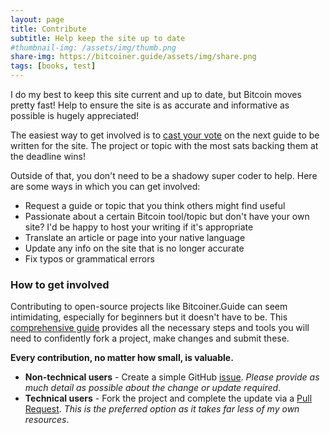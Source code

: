 ```yaml
---
layout: page
title: Contribute
subtitle: Help keep the site up to date
#thumbnail-img: /assets/img/thumb.png
share-img: https://bitcoiner.guide/assets/img/share.png
tags: [books, test]
---
```



I do my best to keep this site current and up to date, but Bitcoin moves pretty fast! Help to ensure the site is as accurate and informative as possible is hugely appreciated! 

The easiest way to get involved is to [cast your vote](/vote) on the next guide to be written for the site. The project or topic with the most sats backing them at the deadline wins! 

Outside of that, you don't need to be a shadowy super coder to help. Here are some ways in which you can get involved:

- Request a guide or topic that you think others might find useful
- Passionate about a certain Bitcoin tool/topic but don't have your own site? I'd be happy to host your writing if it's appropriate
- Translate an article or page into your native language
- Update any info on the site that is no longer accurate
- Fix typos or grammatical errors

### How to get involved

Contributing to open-source projects like Bitcoiner.Guide can seem intimidating, especially for beginners but it doesn't have to be. This [comprehensive guide](/fork) provides all the necessary steps and tools you will need to confidently fork a project, make changes and submit these. 

**Every contribution, no matter how small, is valuable.**

- **Non-technical users** - Create a simple GitHub [issue](https://github.com/BitcoinQnA/Bitcoiner.Guide/issues). *Please provide as much detail as possible about the change or update required*.
- **Technical users** - Fork the project and complete the update via a [Pull Request](https://github.com/BitcoinQnA/Bitcoiner.Guide/pulls). *This is the preferred option as it takes far less of my own resources*.